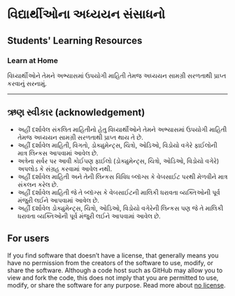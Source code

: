 # વિદ્યાર્થીઓના અધ્યયન સંસાધનો
## Students' Learning Resources

### Learn at Home 

વિધ્યાર્થીઓને તેમને અભ્યાસમાં ઉપયોગી માહિતી તેમજ અધ્યયન સામગ્રી સરળતાથી પ્રાપ્ત કરવાનું સરનામું.

---








## ઋણ સ્વીકાર (acknowledgement)
* અહીં દર્શાવેલ સંકલિત માહિતીનો હેતુ વિધ્યાર્થીઓને તેમને અભ્યાસમાં ઉપયોગી માહિતી તેમજ અધ્યયન સામગ્રી સરળતાથી પ્રાપ્ત થાય તે છે.
* અહીં દર્શાવેલ માહિતી, વિગતો, ડોક્યુમેન્ટ્સ, ચિત્રો, ઓડિઓ, વિડોયો વગેરે ફાઈલોની માત્ર લિન્કસ આપવામાં આવેલ છે.
* અત્રેના સર્વર પર આવી કોઈપણ ફાઈલો (ડોક્યુમેન્ટ્સ, ચિત્રો, ઓડિઓ, વિડોયો વગેરે) અપલોડ કે સંગ્રહ કરવામાં આવેલ નથી.
* અહીં દર્શાવેલ માહિતી અને તેની લિન્કસ વિવિધ બ્લૉગ્સ કે વેબસાઈટ પરથી મેળવીને માત્ર સંકલન કરેલ છે.
* અહીં દર્શાવેલ માહિતી જે તે બ્લૉગ્સ કે વેબસાઈટની માલિકી ધરાવતા વ્યક્તિઓની પૂર્વ મંજુરી લઈને આપવામાં આવેલ છે.
* અહીં દર્શાવેલ ડોક્યુમેન્ટ્સ, ચિત્રો, ઓડિઓ, વિડોયો વગેરેની લિન્કસ પણ જે તે માલિકી ધરાવતા વ્યક્તિઓની પૂર્વ મંજુરી લઈને આપવામાં આવેલ છે.

## For users
If you find software that doesn’t have a license, that generally means you have no permission from the creators of the software to use, modify, or share the software. Although a code host such as GitHub may allow you to view and fork the code, this does not imply that you are permitted to use, modify, or share the software for any purpose. Read more about [no license](https://choosealicense.com/no-permission/).
